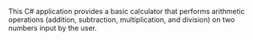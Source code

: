 ﻿This C# application provides a basic calculator that performs arithmetic operations (addition, subtraction, multiplication, and division) on two numbers input by the user.
